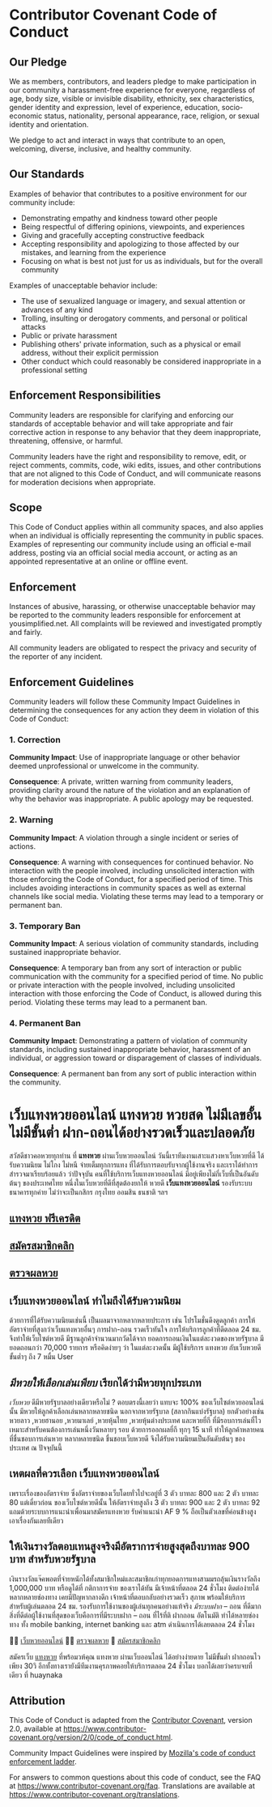 # Contributor Covenant Code of Conduct

## Our Pledge

We as members, contributors, and leaders pledge to make participation in our
community a harassment-free experience for everyone, regardless of age, body
size, visible or invisible disability, ethnicity, sex characteristics, gender
identity and expression, level of experience, education, socio-economic status,
nationality, personal appearance, race, religion, or sexual identity
and orientation.

We pledge to act and interact in ways that contribute to an open, welcoming,
diverse, inclusive, and healthy community.

## Our Standards

Examples of behavior that contributes to a positive environment for our
community include:

* Demonstrating empathy and kindness toward other people
* Being respectful of differing opinions, viewpoints, and experiences
* Giving and gracefully accepting constructive feedback
* Accepting responsibility and apologizing to those affected by our mistakes,
  and learning from the experience
* Focusing on what is best not just for us as individuals, but for the
  overall community

Examples of unacceptable behavior include:

* The use of sexualized language or imagery, and sexual attention or
  advances of any kind
* Trolling, insulting or derogatory comments, and personal or political attacks
* Public or private harassment
* Publishing others' private information, such as a physical or email
  address, without their explicit permission
* Other conduct which could reasonably be considered inappropriate in a
  professional setting

## Enforcement Responsibilities

Community leaders are responsible for clarifying and enforcing our standards of
acceptable behavior and will take appropriate and fair corrective action in
response to any behavior that they deem inappropriate, threatening, offensive,
or harmful.

Community leaders have the right and responsibility to remove, edit, or reject
comments, commits, code, wiki edits, issues, and other contributions that are
not aligned to this Code of Conduct, and will communicate reasons for moderation
decisions when appropriate.

## Scope

This Code of Conduct applies within all community spaces, and also applies when
an individual is officially representing the community in public spaces.
Examples of representing our community include using an official e-mail address,
posting via an official social media account, or acting as an appointed
representative at an online or offline event.

## Enforcement

Instances of abusive, harassing, or otherwise unacceptable behavior may be
reported to the community leaders responsible for enforcement at
yousimplified.net.
All complaints will be reviewed and investigated promptly and fairly.

All community leaders are obligated to respect the privacy and security of the
reporter of any incident.

## Enforcement Guidelines

Community leaders will follow these Community Impact Guidelines in determining
the consequences for any action they deem in violation of this Code of Conduct:

### 1. Correction

**Community Impact**: Use of inappropriate language or other behavior deemed
unprofessional or unwelcome in the community.

**Consequence**: A private, written warning from community leaders, providing
clarity around the nature of the violation and an explanation of why the
behavior was inappropriate. A public apology may be requested.

### 2. Warning

**Community Impact**: A violation through a single incident or series
of actions.

**Consequence**: A warning with consequences for continued behavior. No
interaction with the people involved, including unsolicited interaction with
those enforcing the Code of Conduct, for a specified period of time. This
includes avoiding interactions in community spaces as well as external channels
like social media. Violating these terms may lead to a temporary or
permanent ban.

### 3. Temporary Ban

**Community Impact**: A serious violation of community standards, including
sustained inappropriate behavior.

**Consequence**: A temporary ban from any sort of interaction or public
communication with the community for a specified period of time. No public or
private interaction with the people involved, including unsolicited interaction
with those enforcing the Code of Conduct, is allowed during this period.
Violating these terms may lead to a permanent ban.

### 4. Permanent Ban

**Community Impact**: Demonstrating a pattern of violation of community
standards, including sustained inappropriate behavior,  harassment of an
individual, or aggression toward or disparagement of classes of individuals.

**Consequence**: A permanent ban from any sort of public interaction within
the community.

# เว็บแทงหวยออนไลน์ แทงหวย หวยสด ไม่มีเลขอั้น ไม่มีขั้นต่ำ ฝาก-ถอนได้อย่างรวดเร็วและปลอดภัย

สวัสดีชาวคอหวยทุกท่าน ที่ **แทงหวย** ผ่านเว็บหวยออนไลน์ วันนี้เราทีมงานเสาะแสวงหาเว็บหวยที่ดี ได้รับความนิยม ไม่โกง ไม่หนี จ่ายเต็มทุกการแทง ที่ได้รับการตอบรับจากผู้ใช้งานจริง และเราได้ทำการสำรวจมาเรียบร้อยแล้ว ว่าปัจจุบัน คนที่ใช้บริการเว็บแทงหวยออนไลน์ มีอยู่เพียงไม่กี่เว็บที่เป็นอันดับต้นๆ ของประเทศไทย หนึ่งในเว็บหวยที่ดีที่สุดต้องยกให้ หวยดี **เว็บแทงหวยออนไลน์** รองรับระบบธนาคารทุกค่าย ไม่ว่าจะเป็นกสิกร กรุงไทย ออมสิน ธนชาติ ฯลฯ

##  [แทงหวย ฟรีเครดิต](https://huaynaka.com/ "แทงหวย ฟรีเครดิต")

##  [สมัครสมาชิกคลิก](https://tang.huaynaka.com/auth/registration)

##  [ตรวจผลหวย](https://huaynaka.com/%e0%b8%95%e0%b8%a3%e0%b8%a7%e0%b8%88%e0%b8%9c%e0%b8%a5%e0%b8%ab%e0%b8%a7%e0%b8%a2/ "ตรวจผลหวย")

## เว็บแทงหวยออนไลน์ ทำไมถึงได้รับความนิยม
ด้วยการที่ได้รับความนิยมเช่นนี้ เป็นผลมาจากหลากหลายประการ เช่น โปรโมชั่นดึงดูดลูกค้า การให้อัตราจ่ายที่สูงกว่าเว็บแทงหวยอื่นๆ การฝาก-ถอน รวดเร็วทันใจ การให้บริการลูกค้าที่ดีตลอด 24 ชม. จึงทำให้เว็บไซต์หวยดี มีฐานลูกค้าจำนวนมากวัดได้จาก ยอดการถอนเงินในแต่ละงวดของหวยรัฐบาล มียอดถอนกว่า 70,000 รายการ หรือคิดง่ายๆ ว่า ในแต่ละงวดนั้น มีผู้ใช้บริการ แทงหวย กับเว็บหวยดี ขั้นต่ำๆ ถึง 7 หมื่น User

## *มีหวยให้เลือกเล่นเพียบ* เรียกได้ว่ามีหวยทุกประเภท

*เว็บหวย* ดีมีหวยรัฐบาลอย่างเดียวหรือไม่ ? ตอบตรงนี้เลยว่า แทบจะ 100% ของเว็บไซต์หวยออนไลน์นั้น มีหวยให้ลูกค้าเลือกเล่นหลากหลายชนิด นอกจากหวยรัฐบาล (สลากกินแบ่งรัฐบาล)  ยกตัวอย่างเช่น หวยลาว ,หวยฮานอย ,หวยมาเลย์ ,หวยหุ้นไทย ,หวยหุ้นต่างประเทศ และหวยยี่กี ที่มีรอบการเล่นที่ไว เหมาะสำหรับคนต้องการเล่นหนึ่งวันหลายๆ รอบ ด้วยการออกผลยี่กี ทุกๆ 15 นาที ทำให้ลูกค้าหลายคนที่ชื่นชอบการเล่นหวย หลากหลายชนิด ชื่นชอบเว็บหวยดี จึงได้รับความนิยมเป็นอันดับต้นๆ ของประเทศ ณ ปัจจุบันนี้

## เหตผลที่ควรเลือก **เว็บแทงหวยออนไลน์**

เพราะเรื่องของอัตราจ่าย ซึ่งอัตราจ่ายของเว็บโดยทั่วไปจะอยู่ที่ 3 ตัว บาทละ 800 และ 2 ตัว บาทละ 80 แต่เดี๋ยวก่อน ของเว็บไซต์หวยดีนั้น ให้อัตราจ่ายสูงถึง 3 ตัว บาทละ 900 และ 2 ตัว บาทละ 92 แถมด้วยระบบการแนะนำเพื่อนมาสมัครแทงหวย รับค่าแนะนำ AF 9 % ถือเป็นตัวเลขที่ค่อนข้างสูงเอาเรื่องกันเลยทีเดียว

## ให้เงินรางวัลตอบเทนสูงจริงมีอัตราการจ่ายสูงสุดถึงบาทละ 900 บาท สำหรับหวยรัฐบาล

เงินรางวัลแจ๊คพอตที่จ่ายหนักได้ทั้งสมาชิกใหม่และสมาชิกเก่าทุกยอดการแทงสามมรถลุ้นเงินรางวัลถึง 1,000,000 บาท หรือดูได้ที่ กติกาการจ่าย ของเราได้ทัน
มีเจ้าหน้าที่ตลอด 24 ชั่วโมง ติดต่อง่ายได้หลากหลายช่องทาง เคยมีปัญหากลางดึก เจ้าหน้าที่ตอบกลับอย่างรวดเร็ว สุภาพ พร้อมให้บริการ สำหรับผู้เล่นตลอด 24 ชม. รองรับการใช้งานของผู้เล่นทุกคนอย่างแท้จริง
*มีระบบฝาก* – ถอน ที่ดีมาก สิ่งที่ดีต่อผู้ใช้งานที่สุดของเว็บคือการที่มีระบบฝาก – ถอน ที่ไร้ที่ติ ฝากถอน อัตโนมัติ ทำได้หลายช่องทาง ทั้ง mobile banking, internet banking และ atm ดำเนินการได้เลยตลอด 24 ชั่วโมง


👨‍🚀 [เว็บหวยออนไลน์](https://huaynaka.com/)
👩‍⚖️ [ตรวจผลหวย](https://huaynaka.com/%e0%b8%95%e0%b8%a3%e0%b8%a7%e0%b8%88%e0%b8%9c%e0%b8%a5%e0%b8%ab%e0%b8%a7%e0%b8%a2/ "ตรวจผลหวย")
🧝 [สมัครสมาชิกคลิก](https://tang.huaynaka.com/auth/registration)

สมัครเว็บ [แทงหวย](https://huaynaka.com/) ที่พร้อมวห้คุณ แทงหวย ผ่านเว็บออนไลน์ ได้อย่างง่ายดาย ไม่มีขั้นต่ำ ฝากถอนไว เพียง 30วิ อีกทั้งทางเรายังมีทีมงานคุรภาพคอยให้บริการตลอด 24 ชั่วโมง บอกได้เลยว่าครบจบที่เดียว ที่ huaynaka



## Attribution

This Code of Conduct is adapted from the [Contributor Covenant][homepage],
version 2.0, available at
https://www.contributor-covenant.org/version/2/0/code_of_conduct.html.

Community Impact Guidelines were inspired by [Mozilla's code of conduct
enforcement ladder](https://github.com/mozilla/diversity).

[homepage]: https://www.contributor-covenant.org

For answers to common questions about this code of conduct, see the FAQ at
https://www.contributor-covenant.org/faq. Translations are available at
https://www.contributor-covenant.org/translations.
